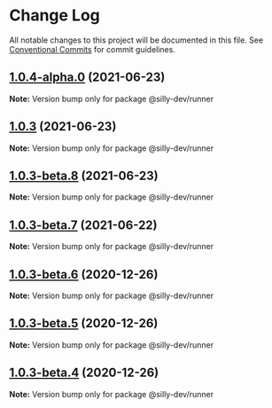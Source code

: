 # Change Log

All notable changes to this project will be documented in this file.
See [Conventional Commits](https://conventionalcommits.org) for commit guidelines.

## [1.0.4-alpha.0](https://github.com/amit1me/mono/compare/@silly-dev/runner@1.0.3...@silly-dev/runner@1.0.4-alpha.0) (2021-06-23)

**Note:** Version bump only for package @silly-dev/runner





## [1.0.3](https://github.com/amit1me/mono/compare/@silly-dev/runner@1.0.3-beta.7...@silly-dev/runner@1.0.3) (2021-06-23)

**Note:** Version bump only for package @silly-dev/runner





## [1.0.3-beta.8](https://github.com/amit1me/mono/compare/@silly-dev/runner@1.0.3-beta.7...@silly-dev/runner@1.0.3-beta.8) (2021-06-23)

**Note:** Version bump only for package @silly-dev/runner





## [1.0.3-beta.7](https://github.com/amit1me/mono/compare/@silly-dev/runner@1.0.3-beta.5...@silly-dev/runner@1.0.3-beta.7) (2021-06-22)

**Note:** Version bump only for package @silly-dev/runner






## [1.0.3-beta.6](https://github.com/amit1me/mono/compare/@silly-dev/runner@1.0.3-beta.5...@silly-dev/runner@1.0.3-beta.6) (2020-12-26)

**Note:** Version bump only for package @silly-dev/runner





## [1.0.3-beta.5](https://github.com/amit1me/mono/compare/@silly-dev/runner@1.0.3-beta.4...@silly-dev/runner@1.0.3-beta.5) (2020-12-26)

**Note:** Version bump only for package @silly-dev/runner





## [1.0.3-beta.4](https://github.com/amit1me/mono/compare/@silly-dev/runner@1.0.3-beta.3...@silly-dev/runner@1.0.3-beta.4) (2020-12-26)

**Note:** Version bump only for package @silly-dev/runner
